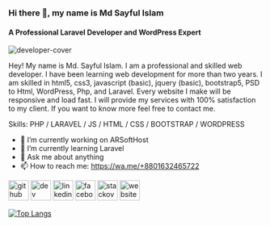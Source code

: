 ### Hi there 👋, my name is Md Sayful Islam
#### A Professional Laravel Developer and WordPress Expert
<img src="https://i.ibb.co/C1pjyRB/developer-cover.png" alt="developer-cover" border="0">

Hey! My name is Md. Sayful Islam. I am a professional and skilled web developer. I have been learning web development for more than two years. I am skilled in html5, css3, javascript (basic), jquery (basic), bootstrap5, PSD to Html, WordPress, Php, and Laravel. Every website I make will be responsive and load fast. I will provide my services with 100% satisfaction to my client. If you want to know more feel free to contact me.

Skills: PHP / LARAVEL / JS / HTML / CSS / BOOTSTRAP / WORDPRESS

- 🔭 I’m currently working on ARSoftHost 
- 🌱 I’m currently learning Laravel 
- 💬 Ask me about anything 
- 📫 How to reach me: https://wa.me/+8801632465722 


[<img src='https://cdn.jsdelivr.net/npm/simple-icons@3.0.1/icons/github.svg' alt='github' height='40'>](https://github.com/sayful1411)  [<img src='https://cdn.jsdelivr.net/npm/simple-icons@3.0.1/icons/dev-dot-to.svg' alt='dev' height='40'>](https://dev.to/sayful1411)  [<img src='https://cdn.jsdelivr.net/npm/simple-icons@3.0.1/icons/linkedin.svg' alt='linkedin' height='40'>](https://www.linkedin.com/in/sayfulislam1411/)  [<img src='https://cdn.jsdelivr.net/npm/simple-icons@3.0.1/icons/facebook.svg' alt='facebook' height='40'>](https://www.facebook.com/sayful.islam1411)  [<img src='https://cdn.jsdelivr.net/npm/simple-icons@3.0.1/icons/stackoverflow.svg' alt='stackoverflow' height='40'>](https://stackoverflow.com/users/14154959/md-sayful-islam)  [<img src='https://cdn.jsdelivr.net/npm/simple-icons@3.0.1/icons/icloud.svg' alt='website' height='40'>](https://mdsayfulislam.com)  

[![Top Langs](https://github-readme-stats.vercel.app/api/top-langs/?username=sayful1411)](https://github.com/anuraghazra/github-readme-stats)

